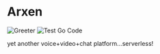 # Arxen

![Greeter](https://github.com/bartQu9/arxen/workflows/Greeter/badge.svg) 
![Test Go Code](https://github.com/bartQu9/arxen/workflows/Test%20Go%20Code/badge.svg?branch=devel)

yet another voice+video+chat platform...serverless!
